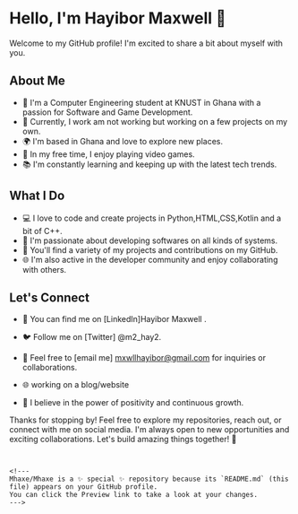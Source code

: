 # Hello, I'm Hayibor Maxwell 👋

Welcome to my GitHub profile! I'm excited to share a bit about myself with you.

## About Me

- 🌟 I'm a Computer Engineering student at KNUST in Ghana with a passion for Software and Game Development.
- 💼 Currently, I work am not working but working on a few projects on my own.
- 🌍 I'm based in Ghana and love to explore new places.
- 🚀 In my free time, I enjoy playing video games.
- 📚 I'm constantly learning and keeping up with the latest tech trends.

## What I Do

- 💻 I love to code and create projects in Python,HTML,CSS,Kotlin and a bit of C++.
- 🧠 I'm passionate about developing softwares on all kinds of systems.
- 📝 You'll find a variety of my projects and contributions on my GitHub.
- 🌐 I'm also active in the developer community and enjoy collaborating with others.

## Let's Connect

- 🔗 You can find me on [LinkedIn]Hayibor Maxwell .
- 🐦 Follow me on [Twitter] @m2_hay2.
- 📧 Feel free to [email me] mxwllhayibor@gmail.com for inquiries or collaborations.
- 🌐 working on a blog/website


- 🌟 I believe in the power of positivity and continuous growth.

Thanks for stopping by! Feel free to explore my repositories, reach out, or connect with me on social media. I'm always open to new opportunities and exciting collaborations. Let's build amazing things together! 🚀
```


<!---
Mhaxe/Mhaxe is a ✨ special ✨ repository because its `README.md` (this file) appears on your GitHub profile.
You can click the Preview link to take a look at your changes.
--->

